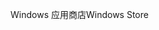 <span data-ttu-id="819f8-101">Windows 应用商店</span><span class="sxs-lookup"><span data-stu-id="819f8-101">Windows Store</span></span>